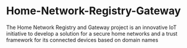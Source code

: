 # Home-Network-Registry-Gateway
The Home Network Registry and Gateway project is an innovative IoT initiative to develop a solution for a secure home networks and a trust framework for its connected devices based on domain names
